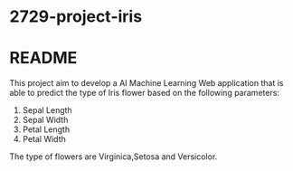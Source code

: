 # 2729-project-iris

# README
This project aim to develop a AI Machine Learning Web application
that is able to predict the type of Iris flower based on the
following parameters:
1. Sepal Length
2. Sepal Width
3. Petal Length
4. Petal Width

The type of flowers are Virginica,Setosa and Versicolor.
